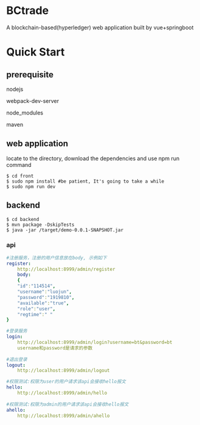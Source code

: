 # BCtrade

A blockchain-based(hyperledger) web application built by vue+springboot

# Quick Start

## prerequisite

nodejs

webpack-dev-server

node_modules

maven



## web application

locate to the directory, download the dependencies and use npm run command 

```shell
$ cd front
$ sudo npm install #be patient, It's going to take a while
$ sudo npm run dev
```



## backend

```shell
$ cd backend
$ mvn package -DskipTests
$ java -jar /target/demo-0.0.1-SNAPSHOT.jar
```



### api

```yaml
#注册服务，注册的用户信息放在body, 示例如下
register:
	http://localhost:8999/admin/register
	body:
	{
    "id":"114514",
    "username":"luojun",
    "password":"1919810",
    "available":"true",
    "role":"user",
    "regtime":" "
}

#登录服务
login:
	http://localhost:8999/admin/login?username=bt&password=bt
	username和password是请求的参数
	
#退出登录	
logout:
	http://localhost:8999/admin/logout	

#权限测试:权限为user的用户请求该api会接收hello报文
hello:
	http://localhost:8999/admin/hello
	
#权限测试:权限为admin的用户请求该api会接收hello报文
ahello:
	http://localhost:8999/admin/ahello
```


